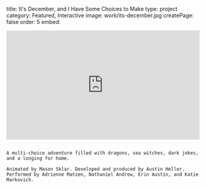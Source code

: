 title: It's December, and I Have Some Choices to Make
type: project
category: Featured, Interactive
image: work/its-december.jpg
createPage: false
order: 5
embed: <div style="padding:56.25% 0 0 0;position:relative;"><iframe src="https://its-december.netlify.app" frameborder="0" style="position:absolute;top:0;left:0;width:100%;height:100%;"></iframe></div>

~~~

A multi-choice adventure filled with dragons, sea witches, dark jokes, and a longing for home. 

Animated by Mason Sklar. Developed and produced by Austin Heller. Performed by Adrienne Matzen, Nathaniel Andrew, Erin Austin, and Katie Markovich.